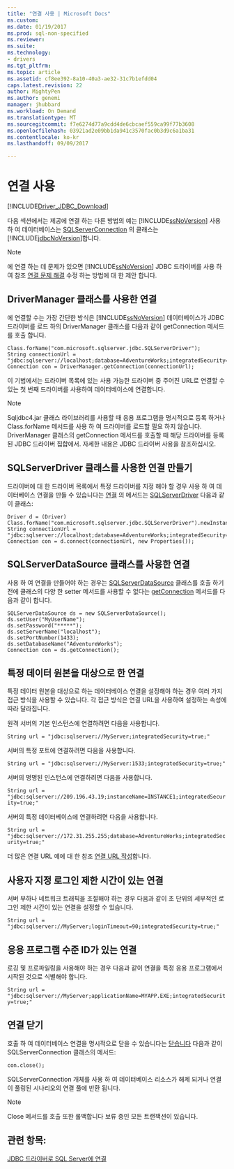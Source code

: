```yaml
---
title: "연결 사용 | Microsoft Docs"
ms.custom: 
ms.date: 01/19/2017
ms.prod: sql-non-specified
ms.reviewer: 
ms.suite: 
ms.technology:
- drivers
ms.tgt_pltfrm: 
ms.topic: article
ms.assetid: cf8ee392-8a10-40a3-ae32-31c7b1efdd04
caps.latest.revision: 22
author: MightyPen
ms.author: genemi
manager: jhubbard
ms.workload: On Demand
ms.translationtype: MT
ms.sourcegitcommit: f7e6274d77a9cdd4de6cbcaef559ca99f77b3608
ms.openlocfilehash: 03921ad2e09bb1da941c3570fac0b3d9c6a1ba31
ms.contentlocale: ko-kr
ms.lasthandoff: 09/09/2017

---
```

# <a name="working-with-a-connection"></a>연결 사용
[!INCLUDE[Driver_JDBC_Download](../../includes/driver_jdbc_download.md)]

  다음 섹션에서는 제공에 연결 하는 다른 방법의 예는 [!INCLUDE[ssNoVersion](../../includes/ssnoversion_md.md)] 사용 하 여 데이터베이스는 [SQLServerConnection](../../connect/jdbc/reference/sqlserverconnection-class.md) 의 클래스는 [!INCLUDE[jdbcNoVersion](../../includes/jdbcnoversion_md.md)]합니다.  
  
> [!NOTE]  
>  에 연결 하는 데 문제가 있으면 [!INCLUDE[ssNoVersion](../../includes/ssnoversion_md.md)] JDBC 드라이버를 사용 하 여 참조 [연결 문제 해결](../../connect/jdbc/troubleshooting-connectivity.md) 수정 하는 방법에 대 한 제안 합니다.  
  
## <a name="creating-a-connection-by-using-the-drivermanager-class"></a>DriverManager 클래스를 사용한 연결  
 에 연결할 수는 가장 간단한 방식은 [!INCLUDE[ssNoVersion](../../includes/ssnoversion_md.md)] 데이터베이스가 JDBC 드라이버를 로드 하의 DriverManager 클래스를 다음과 같이 getConnection 메서드를 호출 합니다.  
  
```  
Class.forName("com.microsoft.sqlserver.jdbc.SQLServerDriver");  
String connectionUrl = "jdbc:sqlserver://localhost;database=AdventureWorks;integratedSecurity=true;"  
Connection con = DriverManager.getConnection(connectionUrl);  
```  
  
 이 기법에서는 드라이버 목록에 있는 사용 가능한 드라이버 중 주어진 URL로 연결할 수 있는 첫 번째 드라이버를 사용하여 데이터베이스에 연결합니다.  
  
> [!NOTE]  
>  Sqljdbc4.jar 클래스 라이브러리를 사용할 때 응용 프로그램을 명시적으로 등록 하거나 Class.forName 메서드를 사용 하 여 드라이버를 로드할 필요 하지 않습니다. DriverManager 클래스의 getConnection 메서드를 호출할 때 해당 드라이버를 등록 된 JDBC 드라이버 집합에서. 자세한 내용은 JDBC 드라이버 사용을 참조하십시오.  
  
## <a name="creating-a-connection-by-using-the-sqlserverdriver-class"></a>SQLServerDriver 클래스를 사용한 연결 만들기  
 드라이버에 대 한 드라이버 목록에서 특정 드라이버를 지정 해야 할 경우 사용 하 여 데이터베이스 연결을 만들 수 있습니다는 [연결](../../connect/jdbc/reference/connect-method-sqlserverdriver.md) 의 메서드는 [SQLServerDriver](../../connect/jdbc/reference/sqlserverdriver-class.md) 다음과 같이 클래스:  
  
```  
Driver d = (Driver) Class.forName("com.microsoft.sqlserver.jdbc.SQLServerDriver").newInstance();  
String connectionUrl = "jdbc:sqlserver://localhost;database=AdventureWorks;integratedSecurity=true;"  
Connection con = d.connect(connectionUrl, new Properties());  
```  
  
## <a name="creating-a-connection-by-using-the-sqlserverdatasource-class"></a>SQLServerDataSource 클래스를 사용한 연결  
 사용 하 여 연결을 만들어야 하는 경우는 [SQLServerDataSource](../../connect/jdbc/reference/sqlserverdatasource-class.md) 클래스를 호출 하기 전에 클래스의 다양 한 setter 메서드를 사용할 수 없다는 [getConnection](../../connect/jdbc/reference/getconnection-method.md) 메서드를 다음과 같이 합니다.  
  
```  
SQLServerDataSource ds = new SQLServerDataSource();  
ds.setUser("MyUserName");  
ds.setPassword("*****");  
ds.setServerName("localhost");  
ds.setPortNumber(1433);   
ds.setDatabaseName("AdventureWorks");  
Connection con = ds.getConnection();  
```  
  
## <a name="creating-a-connection-that-targets-a-very-specific-data-source"></a>특정 데이터 원본을 대상으로 한 연결  
 특정 데이터 원본을 대상으로 하는 데이터베이스 연결을 설정해야 하는 경우 여러 가지 접근 방식을 사용할 수 있습니다. 각 접근 방식은 연결 URL을 사용하여 설정하는 속성에 따라 달라집니다.  
  
 원격 서버의 기본 인스턴스에 연결하려면 다음을 사용합니다.  
  
 `String url = "jdbc:sqlserver://MyServer;integratedSecurity=true;"`  
  
 서버의 특정 포트에 연결하려면 다음을 사용합니다.  
  
 `String url = "jdbc:sqlserver://MyServer:1533;integratedSecurity=true;"`  
  
 서버의 명명된 인스턴스에 연결하려면 다음을 사용합니다.  
  
 `String url = "jdbc:sqlserver://209.196.43.19;instanceName=INSTANCE1;integratedSecurity=true;"`  
  
 서버의 특정 데이터베이스에 연결하려면 다음을 사용합니다.  
  
 `String url = "jdbc:sqlserver://172.31.255.255;database=AdventureWorks;integratedSecurity=true;"`  
  
 더 많은 연결 URL 예에 대 한 참조 [연결 URL 작성](../../connect/jdbc/building-the-connection-url.md)합니다.  
  
## <a name="creating-a-connection-with-a-custom-login-time-out"></a>사용자 지정 로그인 제한 시간이 있는 연결  
 서버 부하나 네트워크 트래픽을 조절해야 하는 경우 다음과 같이 초 단위의 세부적인 로그인 제한 시간이 있는 연결을 설정할 수 있습니다.  
  
 `String url = "jdbc:sqlserver://MyServer;loginTimeout=90;integratedSecurity=true;"`  
  
## <a name="create-a-connection-with-application-level-identity"></a>응용 프로그램 수준 ID가 있는 연결  
 로깅 및 프로파일링을 사용해야 하는 경우 다음과 같이 연결을 특정 응용 프로그램에서 시작된 것으로 식별해야 합니다.  
  
 `String url = "jdbc:sqlserver://MyServer;applicationName=MYAPP.EXE;integratedSecurity=true;"`  
  
## <a name="closing-a-connection"></a>연결 닫기  
 호출 하 여 데이터베이스 연결을 명시적으로 닫을 수 있습니다는 [닫습니다](../../connect/jdbc/reference/close-method-sqlserverconnection.md) 다음과 같이 SQLServerConnection 클래스의 메서드:  
  
 `con.close();`  
  
 SQLServerConnection 개체를 사용 하 여 데이터베이스 리소스가 해제 되거나 연결이 풀링된 시나리오의 연결 풀에 반환 됩니다.  
  
> [!NOTE]  
>  Close 메서드를 호출 또한 롤백합니다 보류 중인 모든 트랜잭션이 있습니다.  
  
## <a name="see-also"></a>관련 항목:  
 [JDBC 드라이버로 SQL Server에 연결](../../connect/jdbc/connecting-to-sql-server-with-the-jdbc-driver.md)  
  
  

